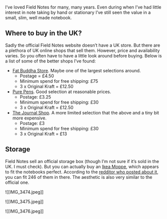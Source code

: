 I’ve loved Field Notes for many, many years. Even during when I’ve had little interest in note taking by hand or stationary I’ve still seen the value in a small, slim, well made notebook.

## Where to buy in the UK?

Sadly the official Field Notes website doesn’t have a UK store. But there are a plethora of UK online shops that sell them. However, price and availability varies. So you often have to have a little look around before buying. Below is a list of some of the better shops I’ve found:

- [Fat Buddha Store](https://www.fatbuddhastore.com/field-notes-m135). Maybe one of the largest selections around.
	- Postage = £4.50
	- Minimum spend for free shipping: £75
	- 3 x Original Kraft = £12.50
- [Pure Pens](https://www.purepens.co.uk/collections/field-notes). Good selection at reasonable prices.
	- Postage: £3.25
	- Minimum spend for free shipping: £30
	- 3 x Original Kraft = £12.50
- [The Journal Shop](https://www.thejournalshop.com/collections/field-notes). A more limited selection that the above and a tiny bit more expensive.
	- Postage: £3
	- Minimum spend for free shipping: £30
	- 3 x Original Kraft = £13

## Storage

Field Notes sell an official storage box (though I’m not sure if it’s sold in the UK. I must check). But you can actually buy an [Ikea Moppe](https://www.ikea.com/us/en/p/moppe-mini-storage-chest-birch-plywood-40216357/), which appears to fit the notebooks perfect. According to the [redditor who posted about it](https://www.ikea.com/us/en/p/moppe-mini-storage-chest-birch-plywood-40216357/), you can fit 246 of them in there. The aesthetic is also very similar to the official one. 

![[IMG_3474.jpeg]]

![[IMG_3475.jpeg]]

![[IMG_3476.jpeg]]